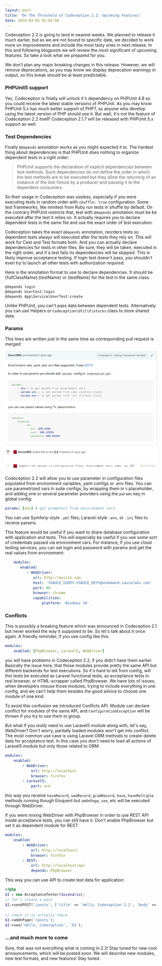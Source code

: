 ```yaml
---
layout: post
title: "On The Threshold of Codeception 2.2: Upcoming Features"
date: 2016-03-05 01:03:50
---
```


Codeception 2.2 is going to land in nearest weeks. We planned to release it much earlier, but as we are not bound to specific date, we decided to work more on improvements and include the most tasty ones in next release. In this and following blogposts we will review the most significant of upcoming features. So take a look what we prepared for you.

We don't plan any major breaking changes in this release. However, we will remove deprecations, as you may know we display deprecation warnings in output, so this break should be at least predictable.

### PHPUnit5 support

Yes, Codeception is finally will unlock it's dependency on PHPUnit 4.8 so you could receive the latest stable versions of PHPUnit. As you may know PHPUnit 5.x has much better support of PHP7, so anyone who develop using the latest version of PHP should use it. But wait, it's not the feature of Codeception 2.2 itself! Codeception 2.1.7 will be released with PHPUnit 5.x support as well.

### Test Dependencies

Finally `@depends` annotation works as you might expected it to. The hardest thing about dependencies is that PHPUnit does nothing to organize dependent tests in a right order:

> PHPUnit supports the declaration of explicit dependencies between test methods. Such dependencies do not define the order in which the test methods are to be executed but they allow the returning of an instance of the test fixture by a producer and passing it to the dependent consumers.

So their usage in Codeception was useless, especially if you were executing tests in random order with `shuffle: true` configuration. Some test frameworks, like minitest from Ruby run tests in shuffle by default. On the contrary PHPUnit restricts that, test with `@depends` annotation must be be executed after the test it relies on. It actually requires you to declare dependent tests in the same file and use the exact order of test execution.

Codeception takes the exact `@depends` annotation, reorders tests so dependent tests always will executed after the tests they rely on. This will work for Cest and Test formats both. And you can actually declare dependencies for tests in other files. Be sure, they will be taken, executed in the right order, and if a test fails its dependencies will be skipped. This is likely improve acceptance testing. If login test doesn't pass, you shouldn't even try to launch all other tests with authorization required.

Here is the annotation format to use to declare dependencies. It should be {fullClassName}:{testName} or {testName} for the test in the same class.

```
@depends login
@depends UserCest:login
@depends App\Service\UserTest:create
```

Unlike PHPUnit, you can't pass data between dependent tests. Alternatively you can use Helpers or `Codeception\Util\Fixtures` class to store shared data.

### Params

This lines are written just in the same time as corresponding pull request is merged:

![](/images/params_screenshot.png)

Codeception 2.2 will allow you to use parameter in configuration files populated from environment variables, yaml configs or .env files. You can use parametrized vars in suite configs, by wrapping them in `%` placeholder, and adding one or several parameter providers using the `params` key in global config:

```yaml
params: [env] # get prameters from environment vars
```

You can use Symfony-style `.yml` files, Laravel-style `.env`, or `.ini` files to receive params.

This feature would be useful if you want to share database configuration with application and tests. This will especially be useful if you use some sort of credentials passed via environment vars. For instance, if you use cloud testing services, you can set login and password with params and get the real values from environment:

```yaml
    modules:
       enabled:
          - WebDriver:
             url: http://mysite.com
             host: '%SAUCE_USER%:%SAUCE_KEY%@ondemand.saucelabs.com'
             port: 80
             browser: chrome
             capabilities:
                 platform: 'Windows 10'
```

### Conflicts

This is possibly a breaking feature which was announced in Codeception 2.1 but never worked the way it supposed to be. So let's talk about it once again. A friendly reminder, if you use config like this:

```yaml
modules:
    enabled: [PhpBrowser, Laravel5, WebDriver]
```

you will have problems in Codeception 2.2, if you didn't have them earlier. Basically the issue here, that those modules provide pretty the same API but different backends for test executions. So it's hard to tell from config, will this tests be executed as Laravel functional tests, as acceptance tests in real browser, or HTML-scrapper called PhpBrowser. We have lots of issues, when developers misuse those modules, trying to include everything in one config, and we can't help them besides the good advice to choose one module of one kind.

To avoid this confusion we introduced Conflicts API. Module can declare conflict for modules of the same API, and `ConfigurationException` will be thrown if you try to use them in group.

But what if you *really* need to use Laravel5 module along with, let's say, WebDriver? Don't worry, partially loaded modules won't get into conflict. The most common use case is using Laravel ORM methods to create-delete data for acceptance test. In this case you don't need to load all actions of Laravel5 module but only those related to ORM: 

```yaml
modules:
    enabled:
        - WebDriver:
            url: http://localhost
            browser: firefox
        - Laravel5:
            part: orm
```

this way you receive `haveRecord`, `seeRecord`, `grabRecord`, `have`, `haveMultiple` methods running though Eloquent but `amOnPage`, `see`, etc will be executed through WebDriver.

If you were mixing WebDriver with PhpBrowser in order to use REST API inside acceptance tests, you can still have it. Don't enable PhpBrowser but set it as dependent module for REST:

```yaml
modules:
    enabled:
        - WebDriver:
            url: http://localhost/
            browser: firefox
        - REST:
            url: http://localhost/api
            depends: PhpBrowser
```

This way you can use API to create test data for application:

```php
<?php
$I = new AcceptanceTester($scenario);
// let's create a post
$I->sendPOST('/posts', ['title' => 'Hello, Codeception 2.2', 'body' => 'Almost here']);

// check it is actually there
$I->amOnPage('/posts');
$I->see('Hello, Codeception', 'h2');
```

### ...and much more to come

Sure, that was not everything what is coming in 2.2! Stay tuned for new cool announcements, which will be posted soon. We will describe new modules, new test formats, and new features! Stay tuned.
